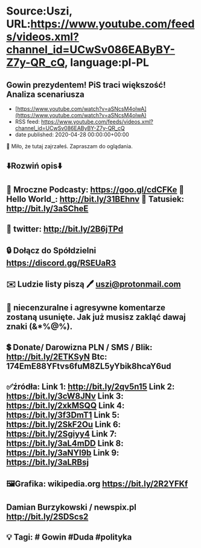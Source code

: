 # Source:Uszi, URL:https://www.youtube.com/feeds/videos.xml?channel_id=UCwSv086EAByBY-Z7y-QR_cQ, language:pl-PL

## Gowin prezydentem! PiS traci większość! Analiza scenariusza
 - [https://www.youtube.com/watch?v=aSNcsM4oIwA](https://www.youtube.com/watch?v=aSNcsM4oIwA)
 - RSS feed: https://www.youtube.com/feeds/videos.xml?channel_id=UCwSv086EAByBY-Z7y-QR_cQ
 - date published: 2020-04-28 00:00:00+00:00

🤪 Miło, że tutaj zajrzałeś.  Zapraszam do oglądania.

⬇️Rozwiń opis⬇️
------------------------------------------------------------
👀 Mroczne Podcasty: https://goo.gl/cdCFKe
👀 Hello World_: http://bit.ly/31BEhnv
👀 Tatusiek: http://bit.ly/3aSCheE
------------------------------------------------------------
👀 twitter: http://bit.ly/2B6jTPd
------------------------------------------------------------
🔒 Dołącz do Spółdzielni
https://discord.gg/RSEUaR3
------------------------------------------------------------
✉️ Ludzie listy piszą 
🖊️ uszi@protonmail.com
------------------------------------------------------------
👺 niecenzuralne i agresywne komentarze zostaną usunięte.  Jak już musisz zakląć dawaj znaki (&*%@%).
------------------------------------------------------------
💲 Donate/ Darowizna
PLN / SMS / Blik: http://bit.ly/2ETKSyN
Btc: 174EmE88YFtvs6fuM8ZL5yYbik8hcaY6ud
------------------------------------------------------------
✅źródła:
Link 1:                   http://bit.ly/2qv5n15
Link 2:                   https://bit.ly/3cW8JNv
Link 3:                   https://bit.ly/2xkMSQQ
Link 4:                   https://bit.ly/3f3DmT1
Link 5:                   https://bit.ly/2SkF2Ou
Link 6:                   https://bit.ly/2Sgiyy4
Link 7:                   https://bit.ly/3aL4mDD
Link 8:                   https://bit.ly/3aNYl9b
Link 9:                   https://bit.ly/3aLRBsj 
---------------------------------------------------------------
🖼Grafika: 
wikipedia.org 
https://bit.ly/2R2YFKf
---
Damian Burzykowski / newspix.pl 
http://bit.ly/2SDScs2
-------------------------------------------------------------
💡 Tagi: #Gowin #Duda #polityka
--------------------------------------------------------------

